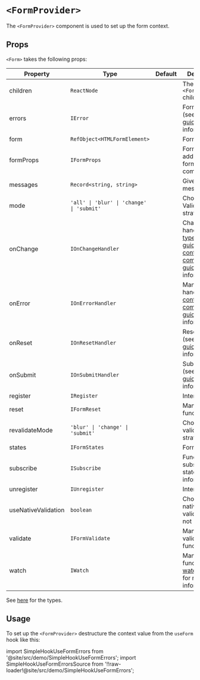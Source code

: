 # `<FormProvider>`

The `<FormProvider>` component is used to set up the form context.

## Props

`<Form>` takes the following props:

| Property            | Type                                      | Default | Description                                                                                                                                                                        |
| ------------------- | ----------------------------------------- | ------- | ---------------------------------------------------------------------------------------------------------------------------------------------------------------------------------- |
| children            | `ReactNode`                               |         | The `<FormProvider>` children                                                                                                                                                      |
| errors              | `IError`                                  |         | Form errors (see [errors guide](/docs/guides/errors-and-styling) for more information)                                                                                             |
| form                | `RefObject<HTMLFormElement>`              |         | Form ref                                                                                                                                                                           |
| formProps           | `IFormProps`                              |         | Form props to add on your form component                                                                                                                                           |
| messages            | `Record<string, string>`                  |         | Given custom messages                                                                                                                                                              |
| mode                | `'all' \| 'blur' \| 'change' \| 'submit'` |         | Chosen Validation strategy                                                                                                                                                         |
| onChange            | `IOnChangeHandler`                        |         | Change handler (see [type casting guide](/docs/guides/type-casting-and-default-values) and [controlled components guide](/docs/guides/controlled-components) for more information) |
| onError             | `IOnErrorHandler`                         |         | Manual error handler (see [controlled components guide](/docs/guides/controlled-components#managing-manual-errors) for more information)                                           |
| onReset             | `IOnResetHandler`                         |         | Reset handler (see [reset guide](/docs/guides/submit-and-reset#with-the-onreset-handler) for more information)                                                                     |
| onSubmit            | `IOnSubmitHandler`                        |         | Submit handler (see [submit guide](/docs/guides/submit-and-reset#using-the-onsubmit-handler) for more information)                                                                 |
| register            | `IRegister`                               |         | Internal usage                                                                                                                                                                     |
| reset               | `IFormReset`                              |         | Manual reset function                                                                                                                                                              |
| revalidateMode      | `'blur' \| 'change' \| 'submit'`          |         | Chosen re-validation strategy                                                                                                                                                      |
| states              | `IFormStates`                             |         | Form states                                                                                                                                                                        |
| subscribe           | `ISubscribe`                              |         | Function to subscribe to state change information)                                                                                                                                 |
| unregister          | `IUnregister`                             |         | Internal usage                                                                                                                                                                     |
| useNativeValidation | `boolean`                                 |         | Choice for native validation or not                                                                                                                                                |
| validate            | `IFormValidate`                           |         | Manual validate function                                                                                                                                                           |
| watch               | `IWatch`                                  |         | Manual watch function (see [watch guide](/docs/guides/watch) for more information)                                                                                                 |

See [here](/docs/api/types) for the types.

## Usage

To set up the `<FormProvider>` destructure the context value from the `useForm` hook like this:

import SimpleHookUseFormErrors from '@site/src/demo/SimpleHookUseFormErrors';
import SimpleHookUseFormErrorsSource from '!!raw-loader!@site/src/demo/SimpleHookUseFormErrors';

<Demo Component={SimpleHookUseFormErrors} code={SimpleHookUseFormErrorsSource} metastring="{21,27,32}" withModes withRevalidateModes withUseNativeValidation/>

